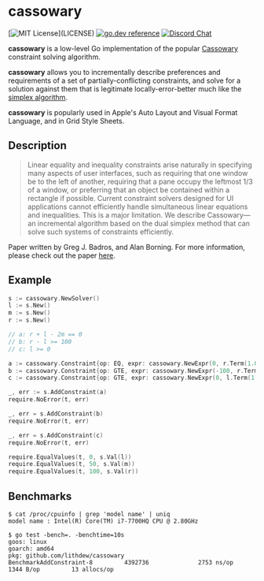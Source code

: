 # cassowary

[![MIT License](https://img.shields.io/apm/l/atomic-design-ui.svg?)](LICENSE)
[![go.dev reference](https://img.shields.io/badge/go.dev-reference-007d9c?logo=go&logoColor=white&style=flat-square)](https://pkg.go.dev/github.com/lithdew/cassowary)
[![Discord Chat](https://img.shields.io/discord/697002823123992617)](https://discord.gg/HZEbkeQ)

**cassowary** is a low-level Go implementation of the popular [Cassowary](https://constraints.cs.washington.edu/cassowary/cassowary-tr.pdf) constraint solving algorithm.

**cassowary** allows you to incrementally describe preferences and requirements of a set of partially-conflicting constraints, and solve for a solution against them that is legitimate locally-error-better much like the [simplex algorithm](https://en.wikipedia.org/wiki/Simplex_algorithm).

**cassowary** is popularly used in Apple's Auto Layout and Visual Format Language, and in Grid Style Sheets.

## Description

> Linear equality and inequality constraints arise naturally in specifying many aspects of user interfaces, such as requiring that one window be to the left of another, requiring that a pane occupy the leftmost 1/3 of a window, or preferring that an object be contained within a rectangle if possible. Current constraint solvers designed for UI applications cannot efficiently handle simultaneous linear equations and inequalities. This is a major limitation. We describe Cassowary—an incremental algorithm based on the dual simplex method that can solve such systems of constraints efficiently.

Paper written by Greg J. Badros, and Alan Borning. For more information, please check out the paper [here](https://constraints.cs.washington.edu/cassowary/cassowary-tr.pdf).

## Example

```go
s := cassowary.NewSolver()
l := s.New()
m := s.New()
r := s.New()

// a: r + l - 2m == 0
// b: r - l >= 100
// c: l >= 0

a := cassowary.Constraint{op: EQ, expr: cassowary.NewExpr(0, r.Term(1.0), l.Term(1.0), m.Term(-2.0))}
b := cassowary.Constraint{op: GTE, expr: cassowary.NewExpr(-100, r.Term(1.0), l.Term(-1.0))}
c := cassowary.Constraint{op: GTE, expr: cassowary.NewExpr(0, l.Term(1.0))}

_, err := s.AddConstraint(a)
require.NoError(t, err)

_, err = s.AddConstraint(b)
require.NoError(t, err)

_, err = s.AddConstraint(c)
require.NoError(t, err)

require.EqualValues(t, 0, s.Val(l))
require.EqualValues(t, 50, s.Val(m))
require.EqualValues(t, 100, s.Val(r))
```

## Benchmarks

```
$ cat /proc/cpuinfo | grep 'model name' | uniq
model name : Intel(R) Core(TM) i7-7700HQ CPU @ 2.80GHz

$ go test -bench=. -benchtime=10s
goos: linux
goarch: amd64
pkg: github.com/lithdew/cassowary
BenchmarkAddConstraint-8         4392736              2753 ns/op            1344 B/op         13 allocs/op
```